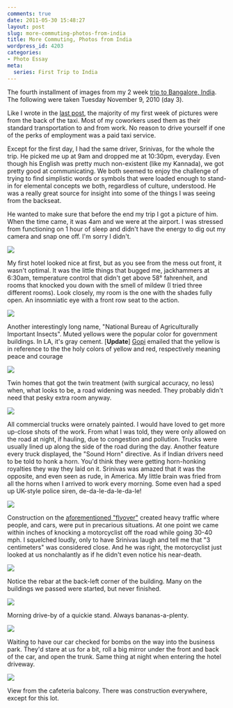 ```yaml
---
comments: true
date: 2011-05-30 15:48:27
layout: post
slug: more-commuting-photos-from-india
title: More Commuting, Photos from India
wordpress_id: 4203
categories:
- Photo Essay
meta:
  series: First Trip to India
---
```


The fourth installment of images from my 2 week [trip to Bangalore, India](http://ryanfitzer.com/tag/first-trip-to-india/). The following were taken Tuesday November 9, 2010 (day 3).

Like I wrote in the [last post](http://ryanfitzer.com/2011/05/the-daily-commute-photos-from-india/), the majority of my first week of pictures were from the back of the taxi. Most of my coworkers used them as their standard transportation to and from work. No reason to drive yourself if one of the perks of employment was a paid taxi service.

Except for the first day, I had the same driver, Srinivas, for the whole the trip. He picked me up at 9am and dropped me at 10:30pm, everyday. Even though his English was pretty much non-existent (like my Kannada), we got pretty good at communicating. We both seemed to enjoy the challenge of trying to find simplistic words or symbols that were loaded enough to stand-in for elemental concepts we both, regardless of culture, understood. He was a really great source for insight into some of the things I was seeing from the backseat.

He wanted to make sure that before the end my trip I got a picture of him. When the time came, it was 4am and we were at the airport. I was stressed from functioning on 1 hour of sleep and didn't have the energy to dig out my camera and snap one off. I'm sorry I didn't.

![](http://ryanfitzer.com/main/wp-content/uploads/2011/05/india-nov-9-1.jpg)

My first hotel looked nice at first, but as you see from the mess out front, it wasn't optimal. It was the little things that bugged me, jackhammers at 6:30am, temperature control that didn't get above 58° fahrenheit, and rooms that knocked you down with the smell of mildew (I tried three different rooms). Look closely, my room is the one with the shades fully open. An insomniatic eye with a front row seat to the action.

![](http://ryanfitzer.com/main/wp-content/uploads/2011/05/india-nov-9-2.jpg)

Another interestingly long name, "National Bureau of Agriculturally Important Insects". Muted yellows were the popular color for government buildings. In LA, it's gray cement. \[**Update**\] [Gopi](http://www.getsetgopi.com/) emailed that the yellow is in reference to the the holy colors of yellow and red, respectively meaning peace and courage

![](http://ryanfitzer.com/main/wp-content/uploads/2011/05/india-nov-9-3.jpg)

Twin homes that got the twin treatment (with surgical accuracy, no less) when, what looks to be, a road widening was needed. They probably didn't need that pesky extra room anyway.

![](http://ryanfitzer.com/main/wp-content/uploads/2011/05/india-nov-9-4.jpg)

All commercial trucks were ornately painted. I would have loved to get more up-close shots of the work. From what I was told, they were only allowed on the road at night, if hauling, due to congestion and pollution. Trucks were usually lined up along the side of the road during the day. Another feature every truck displayed, the "Sound Horn" directive. As if Indian drivers need to be told to honk a horn. You'd think they were getting horn-honking royalties they way they laid on it. Srinivas was amazed that it was the opposite, and even seen as rude, in America. My little brain was fried from all the horns when I arrived to work every morning. Some even had a sped up UK-style police siren, de-da-le-da-le-da-le!

![](http://ryanfitzer.com/main/wp-content/uploads/2011/05/india-nov-9-5.jpg)

Construction on the [aforementioned "flyover"](http://ryanfitzer.com/2011/05/the-daily-commute-photos-from-india/#img-15) created heavy traffic where people, and cars, were put in precarious situations. At one point we came within inches of knocking a motorcyclist off the road while going 30-40 mph. I squelched loudly, only to have Srinivas laugh and tell me that "3 centimeters" was considered close. And he was right, the motorcyclist just looked at us nonchalantly as if he didn't even notice his near-death.

![](http://ryanfitzer.com/main/wp-content/uploads/2011/05/india-nov-9-6.jpg)

Notice the rebar at the back-left corner of the building. Many on the buildings we passed were started, but never finished.

![](http://ryanfitzer.com/main/wp-content/uploads/2011/05/india-nov-9-7.jpg)

Morning drive-by of a quickie stand. Always bananas-a-plenty.

![](http://ryanfitzer.com/main/wp-content/uploads/2011/05/india-nov-9-8.jpg)

Waiting to have our car checked for bombs on the way into the business park. They'd stare at us for a bit, roll a big mirror under the front and back of the car, and open the trunk. Same thing at night when entering the hotel driveway.

![](http://ryanfitzer.com/main/wp-content/uploads/2011/05/india-nov-9-9.jpg)

View from the cafeteria balcony. There was construction everywhere, except for this lot.
